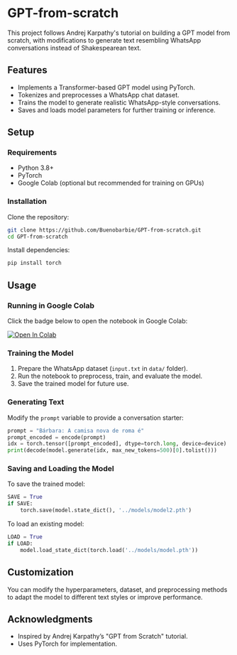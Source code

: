 # GPT-from-scratch

This project follows Andrej Karpathy's tutorial on building a GPT model from scratch, with modifications to generate text resembling WhatsApp conversations instead of Shakespearean text.

## Features
- Implements a Transformer-based GPT model using PyTorch.
- Tokenizes and preprocesses a WhatsApp chat dataset.
- Trains the model to generate realistic WhatsApp-style conversations.
- Saves and loads model parameters for further training or inference.

## Setup
### Requirements
- Python 3.8+
- PyTorch
- Google Colab (optional but recommended for training on GPUs)

### Installation
Clone the repository:
```bash
git clone https://github.com/Buenobarbie/GPT-from-scratch.git
cd GPT-from-scratch
```

Install dependencies:

```bash
pip install torch
```

## Usage

### Running in Google Colab

Click the badge below to open the notebook in Google Colab:

[![Open In Colab](https://colab.research.google.com/assets/colab-badge.svg)](https://colab.research.google.com/github/Buenobarbie/GPT-from-scratch/blob/master/gpt_dev.ipynb)




### Training the Model
1. Prepare the WhatsApp dataset (`input.txt` in `data/` folder).
2. Run the notebook to preprocess, train, and evaluate the model.
3. Save the trained model for future use.

### Generating Text
Modify the `prompt` variable to provide a conversation starter:

```python
prompt = "Bárbara: A camisa nova de roma é"
prompt_encoded = encode(prompt)
idx = torch.tensor([prompt_encoded], dtype=torch.long, device=device)
print(decode(model.generate(idx, max_new_tokens=500)[0].tolist()))
```

### Saving and Loading the Model
To save the trained model:

```python
SAVE = True
if SAVE:
    torch.save(model.state_dict(), '../models/model2.pth')
```

To load an existing model:

```python
LOAD = True
if LOAD:
    model.load_state_dict(torch.load('../models/model.pth'))
```

## Customization
You can modify the hyperparameters, dataset, and preprocessing methods to adapt the model to different text styles or improve performance.

## Acknowledgments
- Inspired by Andrej Karpathy’s "GPT from Scratch" tutorial.
- Uses PyTorch for implementation.
